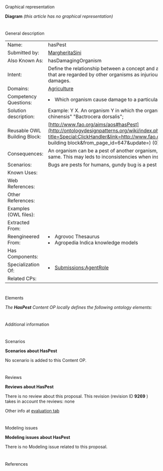 # 

 Graphical representation



__Diagram__ 
_(this article has no graphical representation)_ 




# 

 General description




|  |  |
| --- | --- |
|  Name:  |  hasPest  |
|  Submitted by:  | [MargheritaSini](../User/MargheritaSini "User:MargheritaSini")  |
|  Also Known As:  |  hasDamagingOrganism  |
|  Intent:  |  Define the relationship between a concept and an organism which has characteristics that are regarded by other organisms as injurious or unwanted. Generally causing damages.  |
|  Domains:  | [Agriculture](../Community/Agriculture "Community:Agriculture")  |
|  Competency Questions:  | <li>       Which organism cause damage to a particular plant or animal?      </li> |
|  Solution description:  |  Example: Y <has pest> X. An organism Y in which the organism X causes harm. E.g. "Litchi chinensis" <hasPest> "Bactrocera dorsalis";  |
|  Reusable OWL Building Block:  | [http://www.fao.org/aims/aos#hasPest](http://ontologydesignpatterns.org/wiki/index.php?title=Special:ClickHandler&link=http://www.fao.org/aims/aos#hasPest&message=OWL building block&from_page_id=647&update=)  (0)  |
|  Consequences:  |  An organism can be a pest of another organism, so the domain and range may be the same. This may leds to inconsistencies when instanciate the relationships.  |
|  Scenarios:  |  Bugs are pests for humans, gundy bug is a pest for rice  |
|  Known Uses:  |  |
|  Web References:  |  |
|  Other References:  |  |
|  Examples (OWL files):  |  |
|  Extracted From:  |  |
|  Reengineered From:  | <li>       Agrovoc Thesaurus      </li><li>       Agropedia Indica knowledge models      </li> |
|  Has Components:  |  |
|  Specialization Of:  | <li><a href="Submissions%253AAgentRole.html" title="Submissions:AgentRole">        Submissions:AgentRole       </a></li> |
|  Related CPs:  |  |



  





# 

 Elements



_The
 __HasPest__ 
 Content OP locally defines the following ontology elements:_ 




# 

 Additional information



# 

 Scenarios




__Scenarios about HasPest__ 


 No scenario is added to this Content OP.
 




# 

 Reviews




__Reviews about HasPest__ 


 There is no review about this proposal.
This revision (revision ID
 __9269__ 
 ) takes in account the reviews: none
 



 Other info at
 [evaluation tab](http://ontologydesignpatterns.org/wiki/index.php?title=Submissions:HasPest&action=evaluation "http://ontologydesignpatterns.org/wiki/index.php?title=Submissions:HasPest&action=evaluation") 





  





# 

 Modeling issues




__Modeling issues about HasPest__ 


 There is no Modeling issue related to this proposal.
 




  





# 

 References